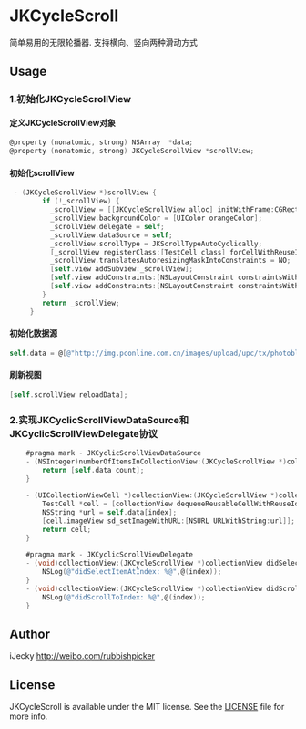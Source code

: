 # JKCycleScroll
简单易用的无限轮播器. 支持横向、竖向两种滑动方式


## Usage

### 1.初始化JKCycleScrollView

#### 定义JKCycleScrollView对象

```objective-c
@property (nonatomic, strong) NSArray  *data;
@property (nonatomic, strong) JKCycleScrollView *scrollView;
```
#### 初始化scrollView

```objective-c
 - (JKCycleScrollView *)scrollView {
        if (!_scrollView) {
          _scrollView = [[JKCycleScrollView alloc] initWithFrame:CGRectZero scrollDirection:UICollectionViewScrollDirectionHorizontal];
          _scrollView.backgroundColor = [UIColor orangeColor];
          _scrollView.delegate = self;
          _scrollView.dataSource = self;
          _scrollView.scrollType = JKScrollTypeAutoCyclically;
          [_scrollView registerClass:[TestCell class] forCellWithReuseIdentifier:kCycleScrollViewReuseIdentifer];
          _scrollView.translatesAutoresizingMaskIntoConstraints = NO;
          [self.view addSubview:_scrollView];
          [self.view addConstraints:[NSLayoutConstraint constraintsWithVisualFormat:@"H:|-20-[_scrollView]-20-|" options:0 metrics:nil views:NSDictionaryOfVariableBindings(_scrollView)]];
          [self.view addConstraints:[NSLayoutConstraint constraintsWithVisualFormat:@"V:|-100-[_scrollView(204)]" options:NSLayoutFormatAlignAllTop metrics:nil views:NSDictionaryOfVariableBindings(_scrollView)]];
        }
        return _scrollView;
     }
```   
#### 初始化数据源

```objective-c
self.data = @[@"http://img.pconline.com.cn/images/upload/upc/tx/photoblog/1410/21/c4/39944979_39944979_1413878416125_mthumb.jpg",@"http://image92.360doc.com/DownloadImg/2015/12/1715/63143393_18.jpg",@"http://f.hiphotos.baidu.com/image/pic/item/b151f8198618367a9f738e022a738bd4b21ce573.jpg",@"http://img006.hc360.cn/hb/MTQ2MDc5MzQ2ODQyNy02OTQyMjQ1MjI=.jpg"];
```   
#### 刷新视图

```objective-c
[self.scrollView reloadData];
```   
    
### 2.实现JKCyclicScrollViewDataSource和JKCyclicScrollViewDelegate协议

```objective-c
    #pragma mark - JKCyclicScrollViewDataSource
    - (NSInteger)numberOfItemsInCollectionView:(JKCycleScrollView *)collectionView{
        return [self.data count];
    }
    
    - (UICollectionViewCell *)collectionView:(JKCycleScrollView *)collectionView cellForItemAtIndex:(NSInteger)index{
        TestCell *cell = [collectionView dequeueReusableCellWithReuseIdentifier:kCycleScrollViewReuseIdentifer]；
        NSString *url = self.data[index];
        [cell.imageView sd_setImageWithURL:[NSURL URLWithString:url]];
        return cell;
    }
    
    #pragma mark - JKCyclicScrollViewDelegate
    - (void)collectionView:(JKCycleScrollView *)collectionView didSelectItemAtIndex:(NSInteger)index{
        NSLog(@"didSelectItemAtIndex: %@",@(index));
    }
    - (void)collectionView:(JKCycleScrollView *)collectionView didScrollToIndex:(NSInteger)index{
        NSLog(@"didScrollToIndex: %@",@(index));
    }
```


## Author

iJecky <http://weibo.com/rubbishpicker>

## License

JKCycleScroll is available under the MIT license. See the [LICENSE](LICENSE) file for more info.
